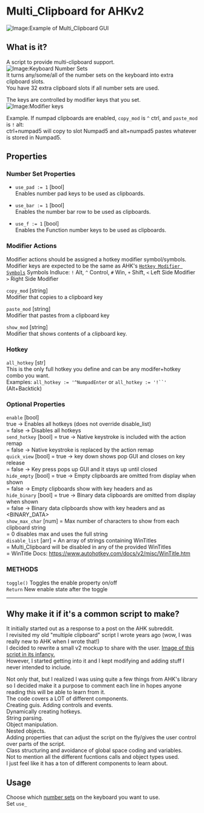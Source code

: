 # Multi_Clipboard for AHKv2

![Image:Example of Multi_Clipboard GUI](https://i.imgur.com/fw1q83V.png)

## What is it?
A script to provide multi-clipboard support.  
![Image:Keyboard Number Sets](https://i.imgur.com/mJlvE3T.png)  
It turns any/some/all of the number sets on the keyboard into extra clipboard slots.  
You have 32 extra clipboard slots if all number sets are used.  

The keys are controlled by modifier keys that you set.  
![Image:Modifier keys](https://i.imgur.com/6GyGpML.png)  

Example. If numpad clipboards are enabled, `copy_mod` is `^` ctrl, and `paste_mod` is `!` alt:  
ctrl+numpad5 will copy to slot Numpad5 and alt+numpad5 pastes whatever is stored in Numpad5.  

## Properties

### Number Set Properties  
* `use_pad := 1` [bool]  
 Enables number pad keys to be used as clipboards.

* `use_bar := 1` [bool]  
 Enables the number bar row to be used as clipboards.

* `use_f := 1` [bool]  
 Enables the Function number keys to be used as clipboards.
 
### Modifier Actions
Modifier actions should be assigned a hotkey modifier symbol/symbols.  
Modifier keys are expected to be the same as AHK's [`Hotkey Modifier Symbols`](https://www.autohotkey.com/docs/v2/Hotkeys.htm#Symbols)
Symbols Indluce: `!` Alt, `^` Control, `#` Win, `+` Shift, `<` Left Side Modifier `>` Right Side Modifier

`copy_mod` [string]  
Modifier that copies to a clipboard key  

`paste_mod` [string]  
Modifier that pastes from a clipboard key  

`show_mod` [string]  
Modifier that shows contents of a clipboard key.

### Hotkey
`all_hotkey` [str]  
This is the only full hotkey you define and can be any modifer+hotkey combo you want.  
Examples: `all_hotkey := '^NumpadEnter` or ```all_hotkey := '!``' ``` (Alt+Backtick)
 
### Optional Properties 
`enable` [bool]  
true  -> Enables all hotkeys (does not override disable_list)  
                    = false -> Disables all hotkeys  
`send_hotkey` [bool]  = true  -> Native keystroke is included with the action remap  
                    = false -> Native keystroke is replaced by the action remap  
`quick_view` [bool]   = true  -> key down shows pop GUI and closes on key release  
                    = false -> Key press pops up GUI and it stays up until closed  
`hide_empty` [bool]   = true  -> Empty clipboards are omitted from display when shown  
                    = false -> Empty clipboards show with key headers and as <EMPTY>  
`hide_binary` [bool]  = true  -> Binary data clipboards are omitted from display when shown  
                    = false -> Binary data clipboards show with key headers and as <BINARY_DATA>  
`show_max_char` [num] = Max number of characters to show from each clipboard string  
                    = 0 disables max and uses the full string  
`disable_list` [arr]  = An array of strings containing WinTitles  
                    = Multi_Clipboard will be disabled in any of the provided WinTitles  
                    = WinTitle Docs: https://www.autohotkey.com/docs/v2/misc/WinTitle.htm  
### METHODS  
`toggle()`
 Toggles the enable property on/off  
 `Return` New enable state after the toggle  

__________________________________________________________________________________________________  
## Why make it if it's a common script to make?  
It initially started out as a response to a post on the AHK subreddit.  
I revisited my old "multiple clipboard" script I wrote years ago (wow, I was really new to AHK when I wrote that!)  
I decided to rewrite a small v2 mockup to share with the user.  [Image of this script in its infancy.](https://i.imgur.com/gZJJrrO.png)  
However, I started getting into it and I kept modifying and adding stuff I never intended to include.  

Not only that, but I realized I was using quite a few things from AHK's library so I decided make it a purpose to comment each line in hopes anyone reading this will be able to learn from it.  
The code covers a LOT of different components.  
Creating guis. Adding controls and events.  
Dynamically creating hotkeys.  
String parsing.  
Object manipulation.  
Nested objects.  
Adding properties that can adjust the script on the fly/gives the user control over parts of the script.  
Class structuring and avoidance of global space coding and variables.  
Not to mention all the different fucntions calls and object types used.  
I just feel like it has a ton of different components to learn about.  

## Usage
Choose which [number sets](https://i.imgur.com/aKRtVQD.png) on the keyboard you want to use.  
Set `use_`

